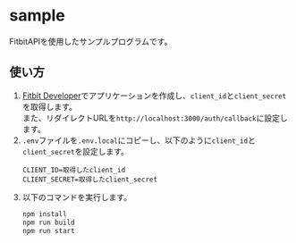 # sample

FitbitAPIを使用したサンプルプログラムです。

## 使い方
1. [Fitbit Developer](https://dev.fitbit.com/apps/new)でアプリケーションを作成し、`client_id`と`client_secret`を取得します。<br/>
    また、リダイレクトURLを`http://localhost:3000/auth/callback`に設定します。
2. `.env`ファイルを`.env.local`にコピーし、以下のように`client_id`と`client_secret`を設定します。
    ```env
    CLIENT_ID=取得したclient_id
    CLIENT_SECRET=取得したclient_secret
    ```
3. 以下のコマンドを実行します。
    ```sh
    npm install
    npm run build
    npm run start
    ```